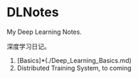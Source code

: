 # DLNotes

My Deep Learning Notes.

深度学习日记。

1. [Basics]*(./Deep_Learning_Basics.md)
2. Distributed Training System, to coming
